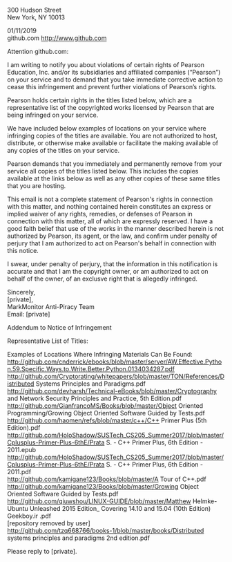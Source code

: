 300 Hudson Street  
New York, NY 10013  

01/11/2019  
github.com http://www.github.com  

Attention github.com:  

I am writing to notify you about violations of certain rights of Pearson Education, Inc. and/or its subsidiaries and affiliated companies (“Pearson”) on your service and to demand that you take immediate corrective action to cease this infringement and prevent further violations of Pearson’s rights.

Pearson holds certain rights in the titles listed below, which are a representative list of the copyrighted works licensed by Pearson that are being infringed on your service.

We have included below examples of locations on your service where infringing copies of the titles are available. You are not authorized to host, distribute, or otherwise make available or facilitate the making available of any copies of the titles on your service.

Pearson demands that you immediately and permanently remove from your service all copies of the titles listed below. This includes the copies available at the links below as well as any other copies of these same titles that you are hosting.

This email is not a complete statement of Pearson's rights in connection with this matter, and nothing contained herein constitutes an express or implied waiver of any rights, remedies, or defenses of Pearson in connection with this matter, all of which are expressly reserved. I have a good faith belief that use of the works in the manner described herein is not authorized by Pearson, its agent, or the law, and confirm under penalty of perjury that I am authorized to act on Pearson's behalf in connection with this notice.

I swear, under penalty of perjury, that the information in this notification is accurate and that I am the copyright owner, or am authorized to act on behalf of the owner, of an exclusve right that is allegedly infringed.

Sincerely,  
[private],  
MarkMonitor Anti-Piracy Team  
Email: [private]  

Addendum to Notice of Infringement

Representative List of Titles:

Examples of Locations Where Infringing Materials Can Be Found:  
http://github.com/cnderrick/ebooks/blob/master/server/AW.Effective.Python.59.Specific.Ways.to.Write.Better.Python.0134034287.pdf  
http://github.com/Cryptorating/whitepapers/blob/master/TON/References/Distributed Systems Principles and Paradigms.pdf  
http://github.com/devharsh/Technical-eBooks/blob/master/Cryptography and Network Security Principles and Practice, 5th Edition.pdf  
http://github.com/GianfrancoMS/Books/blob/master/Object Oriented Programming/Growing Object Oriented Software Guided by Tests.pdf  
http://github.com/haomen/refs/blob/master/c++/C++ Primer Plus (5th Edition).pdf  
http://github.com/HoloShadow/SUSTech_CS205_Summer2017/blob/master/Cplusplus-Primer-Plus-6thE/Prata S. - C++ Primer Plus, 6th Edition - 2011.epub  
http://github.com/HoloShadow/SUSTech_CS205_Summer2017/blob/master/Cplusplus-Primer-Plus-6thE/Prata S. - C++ Primer Plus, 6th Edition - 2011.pdf  
http://github.com/kamigane123/Books/blob/master/A Tour of C++.pdf  
http://github.com/kamigane123/Books/blob/master/Growing Object Oriented Software Guided by Tests.pdf  
http://github.com/qiuwshou/LINUX-GUIDE/blob/master/Matthew Helmke-Ubuntu Unleashed 2015 Edition_ Covering 14.10 and 15.04 (10th Edition) Geekboy.ir .pdf  
[repository removed by user]    
http://github.com/tzq668766/books-1/blob/master/books/Distributed systems principles and paradigms 2nd edition.pdf  

Please reply to [private].
